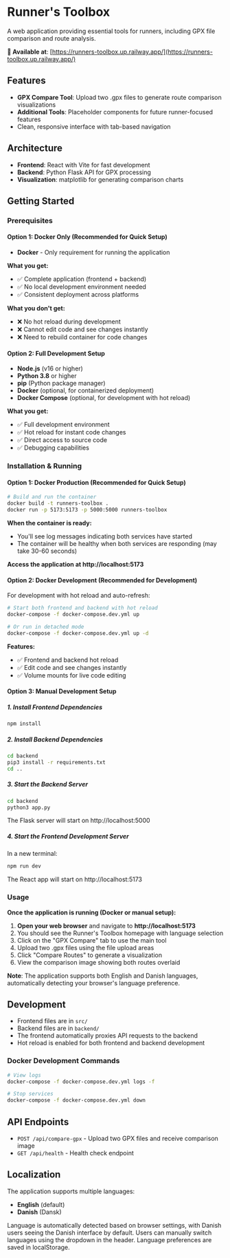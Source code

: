 # Runner's Toolbox

A web application providing essential tools for runners, including GPX file comparison and route analysis.

**🏃 Available at**: [https://runners-toolbox.up.railway.app/](https://runners-toolbox.up.railway.app/)

## Features

- **GPX Compare Tool**: Upload two .gpx files to generate route comparison visualizations
- **Additional Tools**: Placeholder components for future runner-focused features
- Clean, responsive interface with tab-based navigation

## Architecture

- **Frontend**: React with Vite for fast development
- **Backend**: Python Flask API for GPX processing
- **Visualization**: matplotlib for generating comparison charts

## Getting Started

### Prerequisites

#### Option 1: Docker Only (Recommended for Quick Setup)
- **Docker** - Only requirement for running the application

**What you get:**
- ✅ Complete application (frontend + backend)
- ✅ No local development environment needed
- ✅ Consistent deployment across platforms

**What you don't get:**
- ❌ No hot reload during development
- ❌ Cannot edit code and see changes instantly
- ❌ Need to rebuild container for code changes

#### Option 2: Full Development Setup
- **Node.js** (v16 or higher)
- **Python 3.8** or higher
- **pip** (Python package manager)
- **Docker** (optional, for containerized deployment)
- **Docker Compose** (optional, for development with hot reload)

**What you get:**
- ✅ Full development environment
- ✅ Hot reload for instant code changes
- ✅ Direct access to source code
- ✅ Debugging capabilities

### Installation & Running

#### Option 1: Docker Production (Recommended for Quick Setup)

```bash
# Build and run the container
docker build -t runners-toolbox .
docker run -p 5173:5173 -p 5000:5000 runners-toolbox
```

**When the container is ready:**
- You'll see log messages indicating both services have started
- The container will be healthy when both services are responding (may take 30-60 seconds)

**Access the application at http://localhost:5173**

#### Option 2: Docker Development (Recommended for Development)

For development with hot reload and auto-refresh:

```bash
# Start both frontend and backend with hot reload
docker-compose -f docker-compose.dev.yml up

# Or run in detached mode
docker-compose -f docker-compose.dev.yml up -d
```

**Features:**
- ✅ Frontend and backend hot reload
- ✅ Edit code and see changes instantly
- ✅ Volume mounts for live code editing

#### Option 3: Manual Development Setup

##### 1. Install Frontend Dependencies
```bash
npm install
```

##### 2. Install Backend Dependencies
```bash
cd backend
pip3 install -r requirements.txt
cd ..
```

##### 3. Start the Backend Server
```bash
cd backend
python3 app.py
```
The Flask server will start on http://localhost:5000

##### 4. Start the Frontend Development Server
In a new terminal:
```bash
npm run dev
```
The React app will start on http://localhost:5173

### Usage

**Once the application is running (Docker or manual setup):**

1. **Open your web browser** and navigate to **http://localhost:5173**
2. You should see the Runner's Toolbox homepage with language selection
3. Click on the "GPX Compare" tab to use the main tool
4. Upload two .gpx files using the file upload areas
5. Click "Compare Routes" to generate a visualization
6. View the comparison image showing both routes overlaid

**Note**: The application supports both English and Danish languages, automatically detecting your browser's language preference.

## Development

- Frontend files are in `src/`
- Backend files are in `backend/`
- The frontend automatically proxies API requests to the backend
- Hot reload is enabled for both frontend and backend development

### Docker Development Commands

```bash
# View logs
docker-compose -f docker-compose.dev.yml logs -f

# Stop services
docker-compose -f docker-compose.dev.yml down
```

## API Endpoints

- `POST /api/compare-gpx` - Upload two GPX files and receive comparison image
- `GET /api/health` - Health check endpoint

## Localization

The application supports multiple languages:
- **English** (default)
- **Danish** (Dansk)

Language is automatically detected based on browser settings, with Danish users seeing the Danish interface by default. Users can manually switch languages using the dropdown in the header. Language preferences are saved in localStorage.
